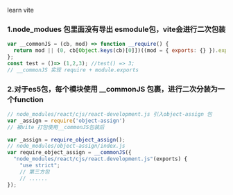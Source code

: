 learn vite

### 1.node_modues 包里面没有导出 esmodule包，vite会进行二次包装
```js
var __commonJS = (cb, mod) => function __require() {
  return mod || (0, cb[Object.keys(cb)[0]])((mod = { exports: {} }).exports, mod), mod.exports;
};
const test = ()=> (1,2,3); //test() => 3;
// __commonJS 实现 require + module.exports
```
### 2.对于es5包，每个模块使用 __commonJS 包裹，进行二次分装为一个function
```js
// node_modules/react/cjs/react-development.js 引入object-assign 包
var _assign = require('object-assign')
// 被vite 打包使用__commonJS包装后

var _assign = require_object_assign();
// node_modules/object-assign/index.js
var require_object_assign = __commonJS({
  "node_modules/react/cjs/react.development.js"(exports) {
    "use strict";
    // 第三方包
    // ......
});
```
